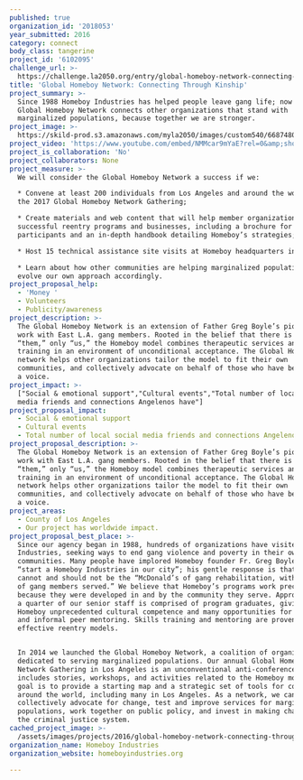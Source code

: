 ```yaml
---
published: true
organization_id: '2018053'
year_submitted: 2016
category: connect
body_class: tangerine
project_id: '6102095'
challenge_url: >-
  https://challenge.la2050.org/entry/global-homeboy-network-connecting-through-kinship
title: 'Global Homeboy Network: Connecting Through Kinship'
project_summary: >-
  Since 1988 Homeboy Industries has helped people leave gang life; now the
  Global Homeboy Network connects other organizations that stand with
  marginalized populations, because together we are stronger.
project_image: >-
  https://skild-prod.s3.amazonaws.com/myla2050/images/custom540/6687480265741-team91.jpg
project_video: 'https://www.youtube.com/embed/NMMcar9mYaE?rel=0&amp;showinfo=0'
project_is_collaboration: 'No'
project_collaborators: None
project_measure: >-
  We will consider the Global Homeboy Network a success if we:

  * Convene at least 200 individuals from Los Angeles and around the world at
  the 2017 Global Homeboy Network Gathering; 

  * Create materials and web content that will help member organizations develop
  successful reentry programs and businesses, including a brochure for potential
  participants and an in-depth handbook detailing Homeboy’s strategies; 

  * Host 15 technical assistance site visits at Homeboy headquarters in L.A.;

  * Learn about how other communities are helping marginalized populations, and
  evolve our own approach accordingly.
project_proposal_help:
  - 'Money '
  - Volunteers
  - Publicity/awareness
project_description: >-
  The Global Homeboy Network is an extension of Father Greg Boyle’s pioneering
  work with East L.A. gang members. Rooted in the belief that there is no
  “them,” only “us,” the Homeboy model combines therapeutic services and job
  training in an environment of unconditional acceptance. The Global Homeboy
  network helps other organizations tailor the model to fit their own
  communities, and collectively advocate on behalf of those who have been denied
  a voice.
project_impact: >-
  ["Social & emotional support","Cultural events","Total number of local social
  media friends and connections Angelenos have"]
project_proposal_impact:
  - Social & emotional support
  - Cultural events
  - Total number of local social media friends and connections Angelenos have
project_proposal_description: >-
  The Global Homeboy Network is an extension of Father Greg Boyle’s pioneering
  work with East L.A. gang members. Rooted in the belief that there is no
  “them,” only “us,” the Homeboy model combines therapeutic services and job
  training in an environment of unconditional acceptance. The Global Homeboy
  network helps other organizations tailor the model to fit their own
  communities, and collectively advocate on behalf of those who have been denied
  a voice.
project_areas:
  - County of Los Angeles
  - Our project has worldwide impact.
project_proposal_best_place: >-
  Since our agency began in 1988, hundreds of organizations have visited Homeboy
  Industries, seeking ways to end gang violence and poverty in their own
  communities. Many people have implored Homeboy founder Fr. Greg Boyle to
  “start a Homeboy Industries in our city”; his gentle response is that Homeboy
  cannot and should not be the “McDonald’s of gang rehabilitation, with billions
  of gang members served.” We believe that Homeboy’s programs work precisely
  because they were developed in and by the community they serve. Approximately
  a quarter of our senior staff is comprised of program graduates, giving
  Homeboy unprecedented cultural competence and many opportunities for formal
  and informal peer mentoring. Skills training and mentoring are proven
  effective reentry models. 


  In 2014 we launched the Global Homeboy Network, a coalition of organizations
  dedicated to serving marginalized populations. Our annual Global Homeboy
  Network Gathering in Los Angeles is an unconventional anti-conference that
  includes stories, workshops, and activities related to the Homeboy model. Our
  goal is to provide a starting map and a strategic set of tools for communities
  around the world, including many in Los Angeles. As a network, we can
  collectively advocate for change, test and improve services for marginalized
  populations, work together on public policy, and invest in making changes to
  the criminal justice system.
cached_project_image: >-
  /assets/images/projects/2016/global-homeboy-network-connecting-through-kinship/skild-prod.s3.amazonaws.com/myla2050/images/custom540/6687480265741-team91.jpg
organization_name: Homeboy Industries
organization_website: homeboyindustries.org

---
```

